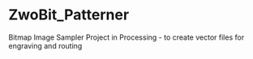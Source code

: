 # ZwoBit_Patterner
Bitmap Image Sampler Project in Processing - to create vector files for engraving and routing
